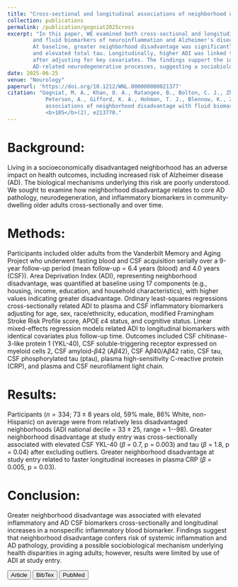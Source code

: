 ```yaml
---
title: "Cross-sectional and longitudinal associations of neighborhood disadvantage with fluid biomarkers of neuroinflammation and neurodegeneration"
collection: publications
permalink: /publication/gogniat2025cross
excerpt: "In this paper, WE examined both cross-sectional and longitudinal links between baseline neighborhood disadvantage, quantified by the Area Deprivation Index (ADI), 
        and fluid biomarkers of neuroinflammation and Alzheimer's disease (AD) pathology over up to nine years of follow-up using the Vanderbilt Memory and Aging Project cohort. 
        At baseline, greater neighborhood disadvantage was significantly associated with higher cerebrospinal fluid levels of chitinase-3-like protein 1 (YKL-40), a marker of neuroinflammation, 
        and elevated total tau. Longitudinally, higher ADI was linked to faster annual increases in plasma high-sensitivity C-reactive protein (CRP), a nonspecific systemic inflammation marker, 
        after adjusting for key covariates. The findings support the idea that living in socioeconomically disadvantaged neighborhoods may contribute to systemic inflammation and early 
        AD-related neurodegenerative processes, suggesting a sociobiologic pathway underlying health disparities in aging"
date: 2025-06-25
venue: "Neurology"
paperurl: 'https://doi.org/10.1212/WNL.000000000021377'
citation: "Gogniat, M. A., Khan, O. A., Ratangee, B., Bolton, C. J., Zhang, P., Liu, D., Pechman, K. R., Yates, A., Gaynor, L. S., Eaton, J.,
            Peterson, A., Gifford, K. A., Hohman, T. J., Blennow, K., Zetterberg, H. and Jefferson, A. L. (2025). &quot;Cross-sectional and longitudinal 
            associations of neighborhood disadvantage with fluid biomarkers of neuroinflammation and neurodegeneration. &quot;<i>Neurology</i>, 
            <b>105</b>(2), e213770."
---
```

Background: 
===
Living in a socioeconomically disadvantaged neighborhood has an adverse impact on health outcomes, including increased risk of Alzheimer disease (AD). 
The biological mechanisms underlying this risk are poorly understood. We sought to examine how neighborhood disadvantage relates to core AD pathology, 
neurodegeneration, and inflammatory biomarkers in community-dwelling older adults cross-sectionally and over time.

Methods: 
===
Participants included older adults from the Vanderbilt Memory and Aging Project who underwent fasting blood and CSF acquisition serially over a 9-year follow-up 
period (mean follow-up = $6.4$ years (blood) and $4.0$ years (CSF)). Area Deprivation Index (ADI), representing neighborhood disadvantage, was quantified at 
baseline using 17 components (e.g., housing, income, education, and household characteristics), with higher values indicating greater disadvantage. Ordinary 
least-squares regressions cross-sectionally related ADI to plasma and CSF inflammatory biomarkers adjusting for age, sex, race/ethnicity, education, modified 
Framingham Stroke Risk Profile score, APOE $\varepsilon$4 status, and cognitive status. Linear mixed-effects regression models related ADI to longitudinal 
biomarkers with identical covariates plus follow-up time. Outcomes included CSF chitinase-3-like protein 1 (YKL-40), CSF soluble-triggering receptor expressed 
on myeloid cells 2, CSF amyloid-$\beta$42 (A$\beta$42), CSF A$\beta$40/A$\beta$42 ratio, CSF tau, CSF phosphorylated tau (ptau), plasma high-sensitivity 
C-reactive protein (CRP), and plasma and CSF neurofilament light chain. 

Results: 
===
Participants ($n = 334$; $73 \pm 8$ years old, 59% male, 86% White, non-Hispanic) on average were from relatively less disadvantaged neighborhoods (ADI national 
decile = $33 \pm 25$, range = 1--98). Greater neighborhood disadvantage at study entry was cross-sectionally associated with elevated CSF YKL-40 ($\beta$ = 0.7, 
p = 0.003) and tau ($\beta$ = 1.8, p = 0.04) after excluding outliers. Greater neighborhood disadvantage at study entry related to faster longitudinal increases 
in plasma CRP ($\beta$ = 0.005, p = 0.03).

Conclusion: 
===
Greater neighborhood disadvantage was associated with elevated inflammatory and AD CSF biomarkers cross-sectionally and longitudinal increases in a nonspecific 
inflammatory blood biomarker. Findings suggest that neighborhood disadvantage confers risk of systemic inflammation and AD pathology, providing a possible 
sociobiological mechanism underlying health disparities in aging adults; however, results were limited by use of ADI at study entry.

<button class="IPbutton" type="button" onclick="window.location='https://doi.org/10.1212/WNL.000000000021377'">Article</button>
<button class="IPbutton" type="button" onclick="window.location='https://panpan-zhang.com/files/gogniat2025cross.bib'">BibTex</button>
<button class="IPbutton" type="button" onclick="window.location='https://pubmed.ncbi.nlm.nih.gov/40561381/'">PubMed</button>

